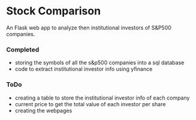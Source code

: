 # Stock Comparison

An Flask web app to analyze then institutional investors of S&P500 companies.

### Completed
- storing the symbols of all the s&p500 companies into a sql database
- code to extract institutional investor info using yfinance 

### ToDo
- creating a table to store the institutional investor info of each company 
- current price to get the total value of each investor per share
- creating the webpages